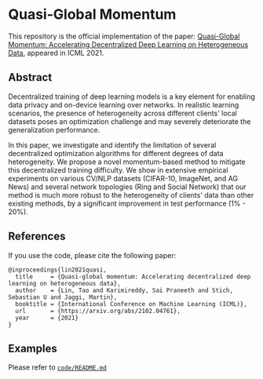 # Quasi-Global Momentum
This repository is the official implementation of the paper: [Quasi-Global Momentum: Accelerating Decentralized Deep Learning on Heterogeneous Data](https://arxiv.org/abs/2102.04761), appeared in ICML 2021.

## Abstract
Decentralized training of deep learning models
is a key element for enabling data privacy and on-device learning over networks.
In realistic learning scenarios,
the presence of heterogeneity across different clients' local datasets
poses an optimization challenge and may severely deteriorate the generalization performance.

In this paper, we investigate and identify the limitation of several decentralized optimization algorithms
for different degrees of data heterogeneity.
We propose a novel momentum-based method
to mitigate this decentralized training difficulty.
We show in extensive empirical experiments
on various CV/NLP datasets (CIFAR-10, ImageNet, and AG News)
and several network topologies (Ring and Social Network) that
our method is much more robust to the heterogeneity of clients' data than other existing methods,
by a significant improvement in test performance (1% - 20%).


## References
If you use the code, please cite the following paper:

```
@inproceedings{lin2021quasi,
  title     = {Quasi-global momentum: Accelerating decentralized deep learning on heterogeneous data},
  author    = {Lin, Tao and Karimireddy, Sai Praneeth and Stich, Sebastian U and Jaggi, Martin},
  booktitle = {International Conference on Machine Learning (ICML)},
  url       = {https://arxiv.org/abs/2102.04761},
  year      = {2021}
}
```

## Examples
Please refer to [`code/README.md`](code/README.md)
